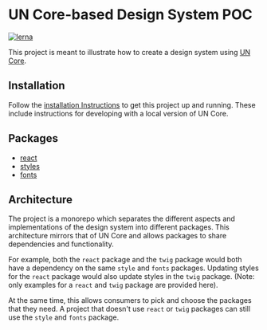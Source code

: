 # UN Core-based Design System POC

[![lerna](https://img.shields.io/badge/maintained%20with-lerna-cc00ff.svg)](https://lerna.js.org/)

This project is meant to illustrate how to create a design system using [UN Core](https://github.com/un-core/designsystem).

## Installation

Follow the [installation Instructions](./docs/installation.md) to get this project up and running. These include instructions for developing with a local version of UN Core.

## Packages

- [react](./packages/react)
- [styles](./packages/styles)
- [fonts](./packages/styles)

## Architecture

The project is a monorepo which separates the different aspects and implementations of the design system into different packages. This architecture mirrors that of UN Core and allows packages to share dependencies and functionality.

For example, both the `react` package and the `twig` package would both have a dependency on the same `style` and `fonts` packages. Updating styles for the `react` package would also update styles in the `twig` package. (Note: only examples for a `react` and `twig` package are provided here).

At the same time, this allows consumers to pick and choose the packages that they need. A project that doesn't use `react` or `twig` packages can still use the `style` and `fonts` package.
